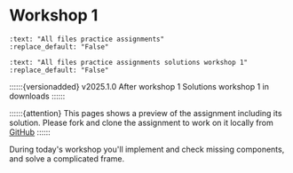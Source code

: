 # Workshop 1

```{custom_download_link} https://github.com/CIEM5000-2025/practice-assignments
:text: "All files practice assignments"
:replace_default: "False"
```

```{custom_download_link} https://github.com/CIEM5000-2025/practice-assignments/tree/solution_workshop_1
:text: "All files practice assignments solutions workshop 1"
:replace_default: "False"
```

::::::{versionadded} v2025.1.0 After workshop 1
Solutions workshop 1 in downloads 
::::::

::::::{attention}
This pages shows a preview of the assignment including its solution. Please fork and clone the assignment to work on it locally from [GitHub](https://github.com/CIEM5000-2025/practice-assignments)
::::::

During today's workshop you'll implement and check missing components, and solve a complicated frame.

